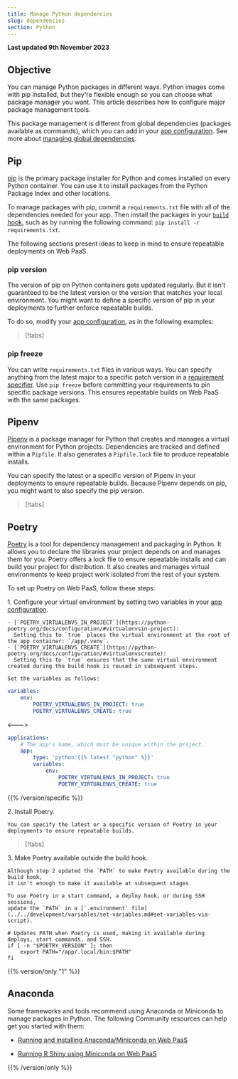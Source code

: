 ```yaml
---
title: Manage Python dependencies
slug: dependencies
section: Python
---
```


**Last updated 9th November 2023**



## Objective  

You can manage Python packages in different ways.
Python images come with pip installed,
but they're flexible enough so you can choose what package manager you want.
This article describes how to configure major package management tools.

This package management is different from global dependencies (packages available as commands),
which you can add in your [app configuration](../../create-apps).
See more about [managing global dependencies](./_index.md#package-management).

## Pip

[pip](https://pip.pypa.io/en/stable/) is the primary package installer for Python
and comes installed on every Python container.
You can use it to install packages from the Python Package Index and other locations.

To manage packages with pip,
commit a `requirements.txt` file with all of the dependencies needed for your app.
Then install the packages in your [`build` hook](../create-apps/create-apps-hooks),
such as by running the following command: `pip install -r requirements.txt`.

The following sections present ideas to keep in mind to ensure repeatable deployments on Web PaaS.

### pip version

The version of pip on Python containers gets updated regularly.
But it isn't guaranteed to be the latest version or the version that matches your local environment.
You might want to define a specific version of pip in your deployments to further enforce repeatable builds.

To do so, modify your [app configuration](../../create-apps), as in the following examples:

> [!tabs]      

### pip freeze

You can write `requirements.txt` files in various ways.
You can specify anything from the latest major to a specific patch version in a [requirement specifier](https://pip.pypa.io/en/stable/reference/requirement-specifiers/).
Use `pip freeze` before committing your requirements to pin specific package versions.
This ensures repeatable builds on Web PaaS with the same packages.

## Pipenv

[Pipenv](https://pipenv.pypa.io/en/latest/) is a package manager for Python
that creates and manages a virtual environment for Python projects. 
Dependencies are tracked and defined within a `Pipfile`.
It also generates a `Pipfile.lock` file to produce repeatable installs.

You can specify the latest or a specific version of Pipenv
in your deployments to ensure repeatable builds.
Because Pipenv depends on pip, you might want to also specify the pip version.

> [!tabs]      

## Poetry

[Poetry](https://python-poetry.org/docs/) is a tool for dependency management and packaging in Python. 
It allows you to declare the libraries your project depends on and manages them for you. 
Poetry offers a lock file to ensure repeatable installs and can build your project for distribution.
It also creates and manages virtual environments to keep project work isolated from the rest of your system.

To set up Poetry on Web PaaS, follow these steps:

1\.  Configure your virtual environment by setting two variables in your [app configuration](../../create-apps).


    - [`POETRY_VIRTUALENVS_IN_PROJECT`](https://python-poetry.org/docs/configuration/#virtualenvsin-project):
      Setting this to `true` places the virtual environment at the root of the app container: `/app/.venv`.
    - [`POETRY_VIRTUALENVS_CREATE`](https://python-poetry.org/docs/configuration/#virtualenvscreate):
      Setting this to `true` ensures that the same virtual environment created during the build hook is reused in subsequent steps. 

    Set the variables as follows:


```yaml {configFile="app"}
variables:
    env:
        POETRY_VIRTUALENVS_IN_PROJECT: true
        POETRY_VIRTUALENVS_CREATE: true
```
<--->
```yaml {configFile="app"}
applications:
    # The app's name, which must be unique within the project.
    app:
        type: 'python:{{% latest "python" %}}'
        variables:
            env:
                POETRY_VIRTUALENVS_IN_PROJECT: true
                POETRY_VIRTUALENVS_CREATE: true
```
{{% /version/specific %}}

2\.  Install Poetry.

    You can specify the latest or a specific version of Poetry in your deployments to ensure repeatable builds.

> [!tabs]      

3\.  Make Poetry available outside the build hook.

    Although step 2 updated the `PATH` to make Poetry available during the build hook,
    it isn't enough to make it available at subsequent stages.

    To use Poetry in a start command, a deploy hook, or during SSH sessions,
    update the `PATH` in a [`.environment` file](../../development/variables/set-variables.md#set-variables-via-script).

```text {location=".environment"}
# Updates PATH when Poetry is used, making it available during deploys, start commands, and SSH.
if [ -n "$POETRY_VERSION" ]; then
    export PATH="/app/.local/bin:$PATH"
fi
```

{{% version/only "1" %}}
## Anaconda

Some frameworks and tools recommend using Anaconda or Miniconda to manage packages in Python. 
The following Community resources can help get you started with them:

- [Running and installing Anaconda/Miniconda on Web PaaS](https://community.platform.sh/t/how-to-run-an-anaconda-miniconda-python-stack-on-platform-sh/230)

- [Running R Shiny using Miniconda on Web PaaS](https://community.platform.sh/t/how-to-run-r-shiny-on-platform-sh/231)

{{% /version/only %}}
